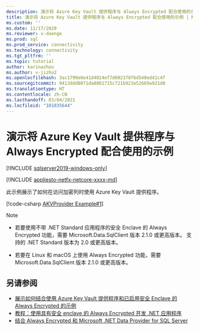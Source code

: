 ```yaml
---
description: 演示将 Azure Key Vault 提供程序与 Always Encrypted 配合使用的示例
title: 演示将 Azure Key Vault 提供程序与 Always Encrypted 配合使用的示例 | Microsoft Docs
ms.custom: ''
ms.date: 11/17/2020
ms.reviewer: v-daenge
ms.prod: sql
ms.prod_service: connectivity
ms.technology: connectivity
ms.tgt_pltfrm: ''
ms.topic: tutorial
author: karinazhou
ms.author: v-jizho2
ms.openlocfilehash: 3ac1790e6e41d4024ef7d092378f6d548ed41c4f
ms.sourcegitcommit: 9413ddd8071da8861715c721b923e52669a921d8
ms.translationtype: HT
ms.contentlocale: zh-CN
ms.lasthandoff: 03/04/2021
ms.locfileid: "101835644"
---
```

# <a name="example-demonstrating-use-of-azure-key-vault-provider-with-always-encrypted"></a>演示将 Azure Key Vault 提供程序与 Always Encrypted 配合使用的示例

[!INCLUDE [sqlserver2019-windows-only](../../../includes/applies-to-version/sqlserver2019-windows-only.md)]

[!INCLUDE [appliesto-netfx-netcore-xxxx-md](../../../includes/appliesto-netfx-netcore-netst-md.md)]

此示例展示了如何在访问加密列时使用 Azure Key Vault 提供程序。

[!code-csharp [AKVProvider Example#1](~/../sqlclient/doc/samples/AzureKeyVaultProviderExample.cs#1)]

> [!NOTE]
> - 若要使用不带 .NET Standard 应用程序的安全 Enclave 的 Always Encrypted 功能，需要 Microsoft.Data.SqlClient 版本 2.1.0 或更高版本。 支持的 .NET Standard 版本为 2.0 或更高版本。 
>
> - 若要在 Linux 和 macOS 上使用 Always Encrypted 功能，需要 Microsoft.Data.SqlClient 版本 2.1.0 或更高版本。

## <a name="see-also"></a>另请参阅

- [展示如何结合使用 Azure Key Vault 提供程序和已启用安全 Enclave 的 Always Encrypted 的示例](azure-key-vault-enclave-example.md)
- [教程：使用具有安全 enclave 的 Always Encrypted 开发 .NET 应用程序](tutorial-always-encrypted-enclaves-develop-net-apps.md)
- [结合 Always Encrypted 和 Microsoft .NET Data Provider for SQL Server](sqlclient-support-always-encrypted.md)
